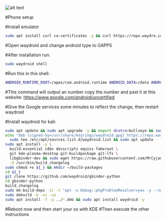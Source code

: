![alt text](https://yt3.googleusercontent.com/9044izhFlUNENR6-RFZ3UpNRw4G20t9ctP-CwMeTYK4frYwjjU6XdNlZFVHoxmIsYu3G0O_Qvqg=s900-c-k-c0x00ffffff-no-rj)


#Phone setup

#Install emulator
```bash
sudo apt install curl ca-certificates -y && curl https://repo.waydro.id | sudo bash && sudo apt install waydroid -y
```
#Open waydroid and change android type to GAPPS

#After installation run:
```bash
sudo waydroid shell
```
#Run this in this shell:
```bash
ANDROID_RUNTIME_ROOT=/apex/com.android.runtime ANDROID_DATA=/data ANDROID_TZDATA_ROOT=/apex/com.android.tzdata ANDROID_I18N_ROOT=/apex/com.android.i18n sqlite3 /data/data/com.google.android.gsf/databases/gservices.db "select * from main where name = \"android_id\";"
```
#This command will output an number copy the number and past it at this website: https://www.google.com/android/uncertified

#Give the Google services some minutes to reflect the change, then restart waydroid



#Install waydroid for kali:
```bash
sudo apt update && sudo apt upgrade -y && export distro=bullseye && sudo curl https://repo.waydro.id/waydroid.gpg --output /usr/share/keyrings/waydroid.gpg
echo "deb [signed-by=/usr/share/keyrings/waydroid.gpg] https://repo.waydro.id/ ${distro} main" | \
  sudo tee /etc/apt/sources.list.d/waydroid.list && sudo apt update
sudo apt install -y \
  build-essential cdbs devscripts equivs fakeroot \
  git kde-plasma-desktop git-buildpackage git-lfs \
  libgbinder-dev && sudo wget https://raw.githubusercontent.com/MrCyjaneK/waydroid-build/main/build_changelog \
  -O /usr/bin/build_changelog
sudo chmod +x ${_} && mkdir ~/build-packages
cd ${_}
git clone https://github.com/waydroid/gbinder-python
cd gbinder-python
build_changelog
sudo mk-build-deps -ir -t "apt -o Debug::pkgProblemResolver=yes -y --no-install-recommends"
sudo debuild -b -uc -us
sudo apt install -f -y ../*.deb && sudo apt install waydroid -y
```
#Reboot now and then start your os with KDE
#Then execute the other instructions 
